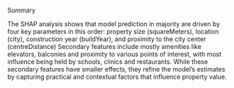 Summary

The SHAP analysis shows that model prediction in majority are driven by four key parameters in this order:
property size (squareMeters), location (city), construction year (buildYear), and proximity to the city center (centreDistance)
Secondary features include mostly amenities like elevators, balconies and proximity to various points of interest, with most influence being held by schools, clinics and restaurants.
While these secondary features have smaller effects, they refine the model’s estimates by capturing practical and contextual factors that influence property value.